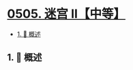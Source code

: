 # [0505. 迷宫 II【中等】](https://github.com/tnotesjs/TNotes.leetcode/tree/main/notes/0505.%20%E8%BF%B7%E5%AE%AB%20II%E3%80%90%E4%B8%AD%E7%AD%89%E3%80%91)

<!-- region:toc -->

- [1. 📝 概述](#1--概述)

<!-- endregion:toc -->

## 1. 📝 概述
